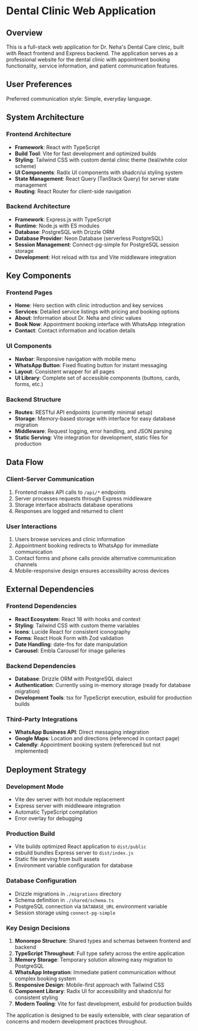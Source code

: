 # Dental Clinic Web Application

## Overview

This is a full-stack web application for Dr. Neha's Dental Care clinic, built with React frontend and Express backend. The application serves as a professional website for the dental clinic with appointment booking functionality, service information, and patient communication features.

## User Preferences

Preferred communication style: Simple, everyday language.

## System Architecture

### Frontend Architecture
- **Framework**: React with TypeScript
- **Build Tool**: Vite for fast development and optimized builds
- **Styling**: Tailwind CSS with custom dental clinic theme (teal/white color scheme)
- **UI Components**: Radix UI components with shadcn/ui styling system
- **State Management**: React Query (TanStack Query) for server state management
- **Routing**: React Router for client-side navigation

### Backend Architecture
- **Framework**: Express.js with TypeScript
- **Runtime**: Node.js with ES modules
- **Database**: PostgreSQL with Drizzle ORM
- **Database Provider**: Neon Database (serverless PostgreSQL)
- **Session Management**: Connect-pg-simple for PostgreSQL session storage
- **Development**: Hot reload with tsx and Vite middleware integration

## Key Components

### Frontend Pages
- **Home**: Hero section with clinic introduction and key services
- **Services**: Detailed service listings with pricing and booking options
- **About**: Information about Dr. Neha and clinic values
- **Book Now**: Appointment booking interface with WhatsApp integration
- **Contact**: Contact information and location details

### UI Components
- **Navbar**: Responsive navigation with mobile menu
- **WhatsApp Button**: Fixed floating button for instant messaging
- **Layout**: Consistent wrapper for all pages
- **UI Library**: Complete set of accessible components (buttons, cards, forms, etc.)

### Backend Structure
- **Routes**: RESTful API endpoints (currently minimal setup)
- **Storage**: Memory-based storage with interface for easy database migration
- **Middleware**: Request logging, error handling, and JSON parsing
- **Static Serving**: Vite integration for development, static files for production

## Data Flow

### Client-Server Communication
1. Frontend makes API calls to `/api/*` endpoints
2. Server processes requests through Express middleware
3. Storage interface abstracts database operations
4. Responses are logged and returned to client

### User Interactions
1. Users browse services and clinic information
2. Appointment booking redirects to WhatsApp for immediate communication
3. Contact forms and phone calls provide alternative communication channels
4. Mobile-responsive design ensures accessibility across devices

## External Dependencies

### Frontend Dependencies
- **React Ecosystem**: React 18 with hooks and context
- **Styling**: Tailwind CSS with custom theme variables
- **Icons**: Lucide React for consistent iconography
- **Forms**: React Hook Form with Zod validation
- **Date Handling**: date-fns for date manipulation
- **Carousel**: Embla Carousel for image galleries

### Backend Dependencies
- **Database**: Drizzle ORM with PostgreSQL dialect
- **Authentication**: Currently using in-memory storage (ready for database migration)
- **Development Tools**: tsx for TypeScript execution, esbuild for production builds

### Third-Party Integrations
- **WhatsApp Business API**: Direct messaging integration
- **Google Maps**: Location and directions (referenced in contact page)
- **Calendly**: Appointment booking system (referenced but not implemented)

## Deployment Strategy

### Development Mode
- Vite dev server with hot module replacement
- Express server with middleware integration
- Automatic TypeScript compilation
- Error overlay for debugging

### Production Build
- Vite builds optimized React application to `dist/public`
- esbuild bundles Express server to `dist/index.js`
- Static file serving from built assets
- Environment variable configuration for database

### Database Configuration
- Drizzle migrations in `./migrations` directory
- Schema definition in `./shared/schema.ts`
- PostgreSQL connection via `DATABASE_URL` environment variable
- Session storage using `connect-pg-simple`

### Key Design Decisions

1. **Monorepo Structure**: Shared types and schemas between frontend and backend
2. **TypeScript Throughout**: Full type safety across the entire application
3. **Memory Storage**: Temporary solution allowing easy migration to PostgreSQL
4. **WhatsApp Integration**: Immediate patient communication without complex booking system
5. **Responsive Design**: Mobile-first approach with Tailwind CSS
6. **Component Library**: Radix UI for accessibility and shadcn/ui for consistent styling
7. **Modern Tooling**: Vite for fast development, esbuild for production builds

The application is designed to be easily extensible, with clear separation of concerns and modern development practices throughout.